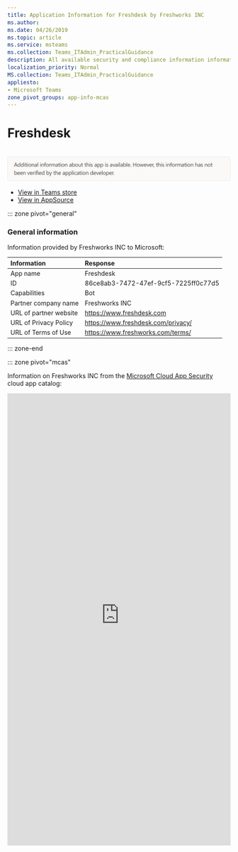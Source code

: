 ```yaml
---
title: Application Information for Freshdesk by Freshworks INC
ms.author: 
ms.date: 04/26/2019
ms.topic: article
ms.service: msteams
ms.collection: Teams_ITAdmin_PracticalGuidance
description: All available security and compliance information information for Freshdesk, its data handling policies, its Microsoft Cloud App Security app catalog information, and security/compliance information in the CSA STAR registry.
localization_priority: Normal
MS.collection: Teams_ITAdmin_PracticalGuidance
appliesto:
- Microsoft Teams
zone_pivot_groups: app-info-mcas
---
```

# Freshdesk

<br/><img alt="Non-attested image" src="./images/unattested.png" width="650"/>

* <a href="https://teams.microsoft.com/l/app/86ce8ab3-7472-47ef-9cf5-7225ff0c77d5" target="_blank">View in Teams store</a>
* <a href="https://appsource.microsoft.com/en-us/product/office/WA104381505" target="_blank">View in AppSource</a>

::: zone pivot="general"

### General information

Information provided by Freshworks INC to Microsoft:

| **Information** | **Response** |
|:----------------|:-------------|
| App name | Freshdesk |
| ID | 86ce8ab3-7472-47ef-9cf5-7225ff0c77d5 |
| Capabilities | Bot |
| Partner company name | Freshworks INC |
| URL of partner website | <https://www.freshdesk.com> |
| URL of Privacy Policy | <https://www.freshdesk.com/privacy/> |
| URL of Terms of Use | <https://www.freshworks.com/terms/> |

::: zone-end


::: zone pivot="mcas"

Information on Freshworks INC from the [Microsoft Cloud App Security](https://www.microsoft.com/en-us/enterprise-mobility-security/cloud-app-security) cloud app catalog:

<iframe height='1020' title='Microsoft Cloud App Security Information' src='https://3ca685143b5b46b4b0e5266dadf2e97c.codepen.website/#/dashboard/18791' frameborder='no'  style='width: 100%;'>

<a href="https://3ca685143b5b46b4b0e5266dadf2e97c.codepen.website/#/dashboard/18791" target="_blank">View in a new tab</a>

::: zone-end

